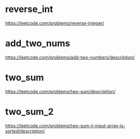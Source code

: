 # reverse_int
https://leetcode.com/problems/reverse-integer/
# add_two_nums
https://leetcode.com/problems/add-two-numbers/description/
# two_sum
https://leetcode.com/problems/two-sum/description/
# two_sum_2
https://leetcode.com/problems/two-sum-ii-input-array-is-sorted/description/
